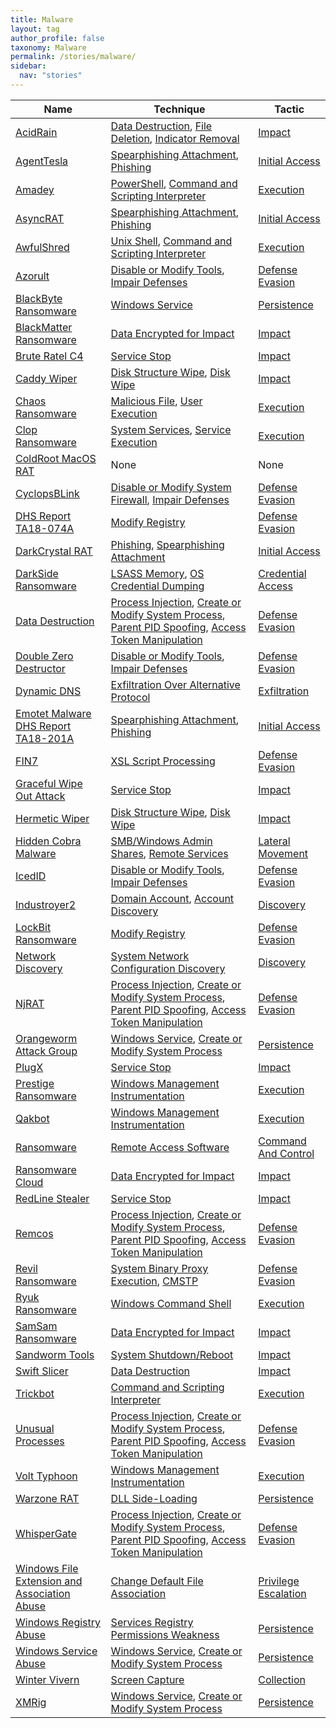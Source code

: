 ```yaml
---
title: Malware
layout: tag
author_profile: false
taxonomy: Malware
permalink: /stories/malware/
sidebar:
  nav: "stories"
---
```


| Name        | Technique   | Tactic       |
| ----------- | ----------- |--------------|
| [AcidRain](/stories/acidrain/) | [Data Destruction](/tags/#data-destruction), [File Deletion](/tags/#file-deletion), [Indicator Removal](/tags/#indicator-removal) | [Impact](/tags/#impact) |
| [AgentTesla](/stories/agenttesla/) | [Spearphishing Attachment](/tags/#spearphishing-attachment), [Phishing](/tags/#phishing) | [Initial Access](/tags/#initial-access) |
| [Amadey](/stories/amadey/) | [PowerShell](/tags/#powershell), [Command and Scripting Interpreter](/tags/#command-and-scripting-interpreter) | [Execution](/tags/#execution) |
| [AsyncRAT](/stories/asyncrat/) | [Spearphishing Attachment](/tags/#spearphishing-attachment), [Phishing](/tags/#phishing) | [Initial Access](/tags/#initial-access) |
| [AwfulShred](/stories/awfulshred/) | [Unix Shell](/tags/#unix-shell), [Command and Scripting Interpreter](/tags/#command-and-scripting-interpreter) | [Execution](/tags/#execution) |
| [Azorult](/stories/azorult/) | [Disable or Modify Tools](/tags/#disable-or-modify-tools), [Impair Defenses](/tags/#impair-defenses) | [Defense Evasion](/tags/#defense-evasion) |
| [BlackByte Ransomware](/stories/blackbyte_ransomware/) | [Windows Service](/tags/#windows-service) | [Persistence](/tags/#persistence) |
| [BlackMatter Ransomware](/stories/blackmatter_ransomware/) | [Data Encrypted for Impact](/tags/#data-encrypted-for-impact) | [Impact](/tags/#impact) |
| [Brute Ratel C4](/stories/brute_ratel_c4/) | [Service Stop](/tags/#service-stop) | [Impact](/tags/#impact) |
| [Caddy Wiper](/stories/caddy_wiper/) | [Disk Structure Wipe](/tags/#disk-structure-wipe), [Disk Wipe](/tags/#disk-wipe) | [Impact](/tags/#impact) |
| [Chaos Ransomware](/stories/chaos_ransomware/) | [Malicious File](/tags/#malicious-file), [User Execution](/tags/#user-execution) | [Execution](/tags/#execution) |
| [Clop Ransomware](/stories/clop_ransomware/) | [System Services](/tags/#system-services), [Service Execution](/tags/#service-execution) | [Execution](/tags/#execution) |
| [ColdRoot MacOS RAT]() | None | None |
| [CyclopsBLink](/stories/cyclopsblink/) | [Disable or Modify System Firewall](/tags/#disable-or-modify-system-firewall), [Impair Defenses](/tags/#impair-defenses) | [Defense Evasion](/tags/#defense-evasion) |
| [DHS Report TA18-074A](/stories/dhs_report_ta18-074a/) | [Modify Registry](/tags/#modify-registry) | [Defense Evasion](/tags/#defense-evasion) |
| [DarkCrystal RAT](/stories/darkcrystal_rat/) | [Phishing](/tags/#phishing), [Spearphishing Attachment](/tags/#spearphishing-attachment) | [Initial Access](/tags/#initial-access) |
| [DarkSide Ransomware](/stories/darkside_ransomware/) | [LSASS Memory](/tags/#lsass-memory), [OS Credential Dumping](/tags/#os-credential-dumping) | [Credential Access](/tags/#credential-access) |
| [Data Destruction](/stories/data_destruction/) | [Process Injection](/tags/#process-injection), [Create or Modify System Process](/tags/#create-or-modify-system-process), [Parent PID Spoofing](/tags/#parent-pid-spoofing), [Access Token Manipulation](/tags/#access-token-manipulation) | [Defense Evasion](/tags/#defense-evasion) |
| [Double Zero Destructor](/stories/double_zero_destructor/) | [Disable or Modify Tools](/tags/#disable-or-modify-tools), [Impair Defenses](/tags/#impair-defenses) | [Defense Evasion](/tags/#defense-evasion) |
| [Dynamic DNS](/stories/dynamic_dns/) | [Exfiltration Over Alternative Protocol](/tags/#exfiltration-over-alternative-protocol) | [Exfiltration](/tags/#exfiltration) |
| [Emotet Malware  DHS Report TA18-201A ](/stories/emotet_malware__dhs_report_ta18-201a_/) | [Spearphishing Attachment](/tags/#spearphishing-attachment), [Phishing](/tags/#phishing) | [Initial Access](/tags/#initial-access) |
| [FIN7](/stories/fin7/) | [XSL Script Processing](/tags/#xsl-script-processing) | [Defense Evasion](/tags/#defense-evasion) |
| [Graceful Wipe Out Attack](/stories/graceful_wipe_out_attack/) | [Service Stop](/tags/#service-stop) | [Impact](/tags/#impact) |
| [Hermetic Wiper](/stories/hermetic_wiper/) | [Disk Structure Wipe](/tags/#disk-structure-wipe), [Disk Wipe](/tags/#disk-wipe) | [Impact](/tags/#impact) |
| [Hidden Cobra Malware](/stories/hidden_cobra_malware/) | [SMB/Windows Admin Shares](/tags/#smb/windows-admin-shares), [Remote Services](/tags/#remote-services) | [Lateral Movement](/tags/#lateral-movement) |
| [IcedID](/stories/icedid/) | [Disable or Modify Tools](/tags/#disable-or-modify-tools), [Impair Defenses](/tags/#impair-defenses) | [Defense Evasion](/tags/#defense-evasion) |
| [Industroyer2](/stories/industroyer2/) | [Domain Account](/tags/#domain-account), [Account Discovery](/tags/#account-discovery) | [Discovery](/tags/#discovery) |
| [LockBit Ransomware](/stories/lockbit_ransomware/) | [Modify Registry](/tags/#modify-registry) | [Defense Evasion](/tags/#defense-evasion) |
| [Network Discovery](/stories/network_discovery/) | [System Network Configuration Discovery](/tags/#system-network-configuration-discovery) | [Discovery](/tags/#discovery) |
| [NjRAT](/stories/njrat/) | [Process Injection](/tags/#process-injection), [Create or Modify System Process](/tags/#create-or-modify-system-process), [Parent PID Spoofing](/tags/#parent-pid-spoofing), [Access Token Manipulation](/tags/#access-token-manipulation) | [Defense Evasion](/tags/#defense-evasion) |
| [Orangeworm Attack Group](/stories/orangeworm_attack_group/) | [Windows Service](/tags/#windows-service), [Create or Modify System Process](/tags/#create-or-modify-system-process) | [Persistence](/tags/#persistence) |
| [PlugX](/stories/plugx/) | [Service Stop](/tags/#service-stop) | [Impact](/tags/#impact) |
| [Prestige Ransomware](/stories/prestige_ransomware/) | [Windows Management Instrumentation](/tags/#windows-management-instrumentation) | [Execution](/tags/#execution) |
| [Qakbot](/stories/qakbot/) | [Windows Management Instrumentation](/tags/#windows-management-instrumentation) | [Execution](/tags/#execution) |
| [Ransomware](/stories/ransomware/) | [Remote Access Software](/tags/#remote-access-software) | [Command And Control](/tags/#command-and-control) |
| [Ransomware Cloud](/stories/ransomware_cloud/) | [Data Encrypted for Impact](/tags/#data-encrypted-for-impact) | [Impact](/tags/#impact) |
| [RedLine Stealer](/stories/redline_stealer/) | [Service Stop](/tags/#service-stop) | [Impact](/tags/#impact) |
| [Remcos](/stories/remcos/) | [Process Injection](/tags/#process-injection), [Create or Modify System Process](/tags/#create-or-modify-system-process), [Parent PID Spoofing](/tags/#parent-pid-spoofing), [Access Token Manipulation](/tags/#access-token-manipulation) | [Defense Evasion](/tags/#defense-evasion) |
| [Revil Ransomware](/stories/revil_ransomware/) | [System Binary Proxy Execution](/tags/#system-binary-proxy-execution), [CMSTP](/tags/#cmstp) | [Defense Evasion](/tags/#defense-evasion) |
| [Ryuk Ransomware](/stories/ryuk_ransomware/) | [Windows Command Shell](/tags/#windows-command-shell) | [Execution](/tags/#execution) |
| [SamSam Ransomware](/stories/samsam_ransomware/) | [Data Encrypted for Impact](/tags/#data-encrypted-for-impact) | [Impact](/tags/#impact) |
| [Sandworm Tools](/stories/sandworm_tools/) | [System Shutdown/Reboot](/tags/#system-shutdown/reboot) | [Impact](/tags/#impact) |
| [Swift Slicer](/stories/swift_slicer/) | [Data Destruction](/tags/#data-destruction) | [Impact](/tags/#impact) |
| [Trickbot](/stories/trickbot/) | [Command and Scripting Interpreter](/tags/#command-and-scripting-interpreter) | [Execution](/tags/#execution) |
| [Unusual Processes](/stories/unusual_processes/) | [Process Injection](/tags/#process-injection), [Create or Modify System Process](/tags/#create-or-modify-system-process), [Parent PID Spoofing](/tags/#parent-pid-spoofing), [Access Token Manipulation](/tags/#access-token-manipulation) | [Defense Evasion](/tags/#defense-evasion) |
| [Volt Typhoon](/stories/volt_typhoon/) | [Windows Management Instrumentation](/tags/#windows-management-instrumentation) | [Execution](/tags/#execution) |
| [Warzone RAT](/stories/warzone_rat/) | [DLL Side-Loading](/tags/#dll-side-loading) | [Persistence](/tags/#persistence) |
| [WhisperGate](/stories/whispergate/) | [Process Injection](/tags/#process-injection), [Create or Modify System Process](/tags/#create-or-modify-system-process), [Parent PID Spoofing](/tags/#parent-pid-spoofing), [Access Token Manipulation](/tags/#access-token-manipulation) | [Defense Evasion](/tags/#defense-evasion) |
| [Windows File Extension and Association Abuse](/stories/windows_file_extension_and_association_abuse/) | [Change Default File Association](/tags/#change-default-file-association) | [Privilege Escalation](/tags/#privilege-escalation) |
| [Windows Registry Abuse](/stories/windows_registry_abuse/) | [Services Registry Permissions Weakness](/tags/#services-registry-permissions-weakness) | [Persistence](/tags/#persistence) |
| [Windows Service Abuse](/stories/windows_service_abuse/) | [Windows Service](/tags/#windows-service), [Create or Modify System Process](/tags/#create-or-modify-system-process) | [Persistence](/tags/#persistence) |
| [Winter Vivern](/stories/winter_vivern/) | [Screen Capture](/tags/#screen-capture) | [Collection](/tags/#collection) |
| [XMRig](/stories/xmrig/) | [Windows Service](/tags/#windows-service), [Create or Modify System Process](/tags/#create-or-modify-system-process) | [Persistence](/tags/#persistence) |